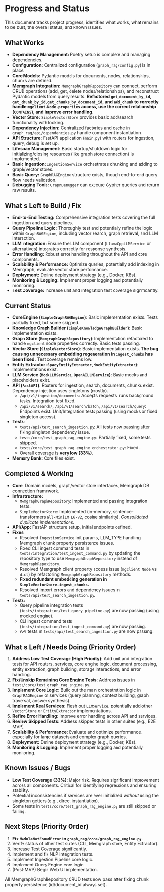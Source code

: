 # Progress and Status

This document tracks project progress, identifies what works, what remains to be built, the overall status, and known issues.

## What Works

*   **Dependency Management:** Poetry setup is complete and managing dependencies.
*   **Configuration:** Centralized configuration (`graph_rag/config.py`) is in place.
*   **Core Models:** Pydantic models for documents, nodes, relationships, chunks are defined.
*   **Memgraph Integration:** `MemgraphGraphRepository` can connect, perform CRUD operations (add, get, delete nodes/relationships), and reconstruct Pydantic models from query results. **Refactored `get_document_by_id`, `get_chunk_by_id`, `get_chunks_by_document_id`, and `add_chunk` to correctly handle `mgclient.Node.properties` access, use the correct relationship (`CONTAINS`), and improve error handling.**
*   **Vector Store:** `SimpleVectorStore` provides basic add/search functionality with locking.
*   **Dependency Injection:** Centralized factories and cache in `graph_rag/api/dependencies.py` handle component instantiation.
*   **API Structure:** FastAPI application (`main.py`) with routers for ingestion, query, debug is set up.
*   **Lifespan Management:** Basic startup/shutdown logic for initializing/closing resources (like graph store connection) is implemented.
*   **Basic Ingestion:** `IngestionService` orchestrates chunking and adding to graph/vector stores.
*   **Basic Query:** `GraphRAGEngine` structure exists, though end-to-end query flow needs validation.
*   **Debugging Tools:** `GraphDebugger` can execute Cypher queries and return raw results.

## What's Left to Build / Fix

*   **End-to-End Testing:** Comprehensive integration tests covering the full ingestion and query pipelines.
*   **Query Pipeline Logic:** Thoroughly test and potentially refine the logic within `GraphRAGEngine`, including vector search, graph retrieval, and LLM interaction.
*   **LLM Integration:** Ensure the LLM component (`LlamaCppLLMService` or alternatives) integrates correctly for response synthesis.
*   **Error Handling:** Robust error handling throughout the API and core components.
*   **Scalability & Performance:** Optimize queries, potentially add indexing in Memgraph, evaluate vector store performance.
*   **Deployment:** Define deployment strategy (e.g., Docker, K8s).
*   **Monitoring & Logging:** Implement proper logging and potentially monitoring.
*   **Test Coverage:** Increase unit and integration test coverage significantly.

## Current Status

*   **Core Engine (`SimpleGraphRAGEngine`)**: Basic implementation exists. Tests partially fixed, but some skipped.
*   **Knowledge Graph Builder (`SimpleKnowledgeGraphBuilder`)**: Basic implementation exists.
*   **Graph Store (`MemgraphGraphRepository`)**: Implementation refactored to handle `mgclient` node properties correctly. Basic tests passing.
*   **Vector Store (`SimpleVectorStore`)**: Basic implementation exists. **The bug causing unnecessary embedding regeneration in `ingest_chunks` has been fixed.** Test coverage remains low.
*   **Entity Extractor (`SpacyEntityExtractor`, `MockEntityExtractor`)**: Implementations exist.
*   **LLM Service (`MockLLMService`, `OpenAILLMService`)**: Basic mocks and placeholders exist.
*   **API (`FastAPI`)**: Routers for ingestion, search, documents, chunks exist. Dependency injection uses singletons (mostly).
    - `/api/v1/ingestion/documents`: Accepts requests, runs background tasks. Integration test fixed.
    - `/api/v1/search/`, `/api/v1/search/batch`, `/api/v1/search/query`: Endpoints exist. Unit/Integration tests passing (using mocks or fixed singleton access).
*   **Tests**:
    - `tests/api/test_search_ingestion.py`: All tests now passing after fixing singleton dependency issue.
    - `tests/core/test_graph_rag_engine.py`: Partially fixed, some tests skipped.
    - `tests/core/test_graph_rag_engine_orchestrator.py`: Fixed.
    - Overall coverage is **very low (33%)**.
*   **Memory Bank**: Core files exist.

## Completed & Working

*   **Core:** Domain models, graph/vector store interfaces, Memgraph DB connection framework.
*   **Infrastructure:**
    - `MemgraphGraphRepository`: Implemented and passing integration tests.
    - `SimpleVectorStore`: Implemented (in-memory, sentence-transformers `all-MiniLM-L6-v2`, cosine similarity). *Consolidated duplicate implementations*.
*   **API/App:** FastAPI structure setup, initial endpoints defined.
*   **Fixes:**
    - Resolved `IngestionService` init params, LLM_TYPE handling, Memgraph chunk property persistence issues.
    - Fixed CLI ingest command tests in `tests/integration/test_ingest_command.py` by updating the repository type to use `MemgraphGraphRepository` instead of `MemgraphRepository`.
    - Resolved Memgraph client property access issue (`mgclient.Node` vs `dict`) by refactoring `MemgraphGraphRepository` methods.
    - **Fixed redundant embedding generation in `SimpleVectorStore.ingest_chunks`.**
    - Resolved import errors and dependency issues in `tests/api/test_search_ingestion.py`.
*   **Tests:**
    - Query pipeline integration tests (`tests/integration/test_query_pipeline.py`) are now passing (using mocked engine).
    - CLI ingest command tests (`tests/integration/test_ingest_command.py`) are now passing.
    - API tests in `tests/api/test_search_ingestion.py` are now passing.

## What's Left / Needs Doing (Priority Order)

1.  **Address Low Test Coverage (High Priority)**: Add unit and integration tests for API routers, services, core engine logic, document processing, entity extraction, graph building, storage interactions, and error handling.
2.  **Fix/Unskip Remaining Core Engine Tests**: Address issues in `tests/core/test_graph_rag_engine.py`.
3.  **Implement Core Logic**: Build out the main orchestration logic in `GraphRAGEngine` or services (query planning, context building, graph traversal, answer synthesis).
4.  **Implement Real Services**: Flesh out `LLMService`, potentially add other `VectorStore` or `EntityExtractor` implementations.
5.  **Refine Error Handling**: Improve error handling across API and services.
6.  **Review Skipped Tests**: Address skipped tests in other suites (e.g., E2E MVP).
7.  **Scalability & Performance**: Evaluate and optimize performance, especially for large datasets and complex graph queries.
8.  **Deployment:** Define deployment strategy (e.g., Docker, K8s).
9.  **Monitoring & Logging:** Implement proper logging and potentially monitoring.

## Known Issues / Bugs

*   **Low Test Coverage (33%)**: Major risk. Requires significant improvement across all components. Critical for identifying regressions and ensuring stability.
*   Potential inconsistencies if services are ever initialized *without* using the singleton getters (e.g., direct instantiation).
*   Some tests in `tests/core/test_graph_rag_engine.py` are still skipped or failing.

## Next Steps (Priority Order)
1.  **Fix `ModuleNotFoundError` in `graph_rag/core/graph_rag_engine.py`.**
2.  Verify status of other test suites (CLI, Memgraph store, Entity Extractor).
3.  Increase Test Coverage significantly.
4.  Implement and fix NLP integration tests.
5.  Implement Ingestion Pipeline core logic.
6.  Implement Query Engine core logic.
7.  (Post-MVP) Begin Web UI implementation.

All MemgraphGraphRepository CRUD tests now pass after fixing chunk property persistence (id/document_id always set). 
